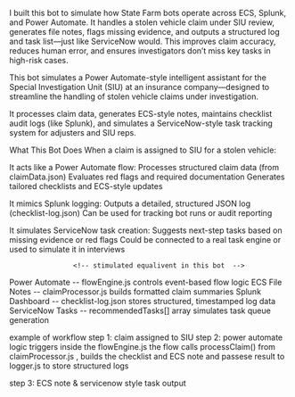 I built this bot to simulate how State Farm bots operate across ECS, Splunk, and Power Automate. It handles a stolen vehicle claim under SIU review, generates file notes, flags missing evidence, and outputs a structured log and task list—just like ServiceNow would. This improves claim accuracy, reduces human error, and ensures investigators don’t miss key tasks in high-risk cases.



This bot simulates a Power Automate-style intelligent assistant for the Special Investigation Unit (SIU) at an insurance company—designed to streamline the handling of stolen vehicle claims under investigation.

It processes claim data, generates ECS-style notes, maintains checklist audit logs (like Splunk), and simulates a ServiceNow-style task tracking system for adjusters and SIU reps.

What This Bot Does
When a claim is assigned to SIU for a stolen vehicle:

It acts like a Power Automate flow:
Processes structured claim data (from claimData.json)
Evaluates red flags and required documentation
Generates tailored checklists and ECS-style updates

It mimics Splunk logging:
Outputs a detailed, structured JSON log (checklist-log.json)
Can be used for tracking bot runs or audit reporting

It simulates ServiceNow task creation:
Suggests next-step tasks based on missing evidence or red flags
Could be connected to a real task engine or used to simulate it in interviews

                    
                

                    <!-- stimulated equalivent in this bot  -->
Power Automate	-- flowEngine.js controls event-based flow logic
ECS File Notes	-- claimProcessor.js builds formatted claim summaries
Splunk Dashboard -- 	checklist-log.json stores structured, timestamped log data
ServiceNow Tasks --	recommendedTasks[] array simulates task queue generation



example of workflow
step 1: claim assigned to SIU 
step 2: power automate logic triggers 
      inside the flowEngine.js the flow calls processClaim() from claimProcessor.js , builds the checklist and ECS note and passese result to logger.js to store structured logs 

  step 3: ECS note & servicenow style task output 